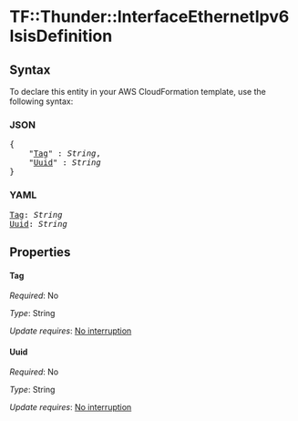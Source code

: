 # TF::Thunder::InterfaceEthernetIpv6 IsisDefinition

## Syntax

To declare this entity in your AWS CloudFormation template, use the following syntax:

### JSON

<pre>
{
    "<a href="#tag" title="Tag">Tag</a>" : <i>String</i>,
    "<a href="#uuid" title="Uuid">Uuid</a>" : <i>String</i>
}
</pre>

### YAML

<pre>
<a href="#tag" title="Tag">Tag</a>: <i>String</i>
<a href="#uuid" title="Uuid">Uuid</a>: <i>String</i>
</pre>

## Properties

#### Tag

_Required_: No

_Type_: String

_Update requires_: [No interruption](https://docs.aws.amazon.com/AWSCloudFormation/latest/UserGuide/using-cfn-updating-stacks-update-behaviors.html#update-no-interrupt)

#### Uuid

_Required_: No

_Type_: String

_Update requires_: [No interruption](https://docs.aws.amazon.com/AWSCloudFormation/latest/UserGuide/using-cfn-updating-stacks-update-behaviors.html#update-no-interrupt)

